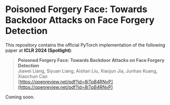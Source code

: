 # Poisoned Forgery Face: Towards Backdoor Attacks on Face Forgery Detection

This repository contains the official PyTorch implementation of the following paper at **ICLR 2024 (Spotlight)**: 

> **Poisoned Forgery Face: Towards Backdoor Attacks on Face Forgery Detection**<br>
> Jiawei Liang, Siyuan Liang, Aishan Liu, Xiaojun Jia, Junhao Kuang, Xiaochun Cao<br>
> [https://openreview.net/pdf?id=8iTpB4RNvP](https://openreview.net/pdf?id=8iTpB4RNvP)

Coming soon.
